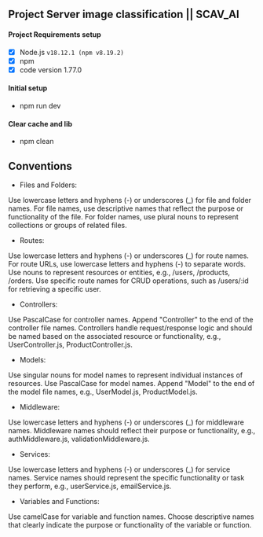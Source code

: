 
## Project Server image classification || SCAV_AI

#### Project Requirements setup

- [x] Node.js `v18.12.1 (npm v8.19.2)`
- [x] npm
- [x] code version 1.77.0

#### Initial setup

- npm run dev

#### Clear cache and lib 

- npm clean

## Conventions

- Files and Folders:

Use lowercase letters and hyphens (-) or underscores (_) for file and folder names.
For file names, use descriptive names that reflect the purpose or functionality of the file.
For folder names, use plural nouns to represent collections or groups of related files.

- Routes:

Use lowercase letters and hyphens (-) or underscores (_) for route names.
For route URLs, use lowercase letters and hyphens (-) to separate words.
Use nouns to represent resources or entities, e.g., /users, /products, /orders.
Use specific route names for CRUD operations, such as /users/:id for retrieving a specific user.

- Controllers:

Use PascalCase for controller names.
Append "Controller" to the end of the controller file names.
Controllers handle request/response logic and should be named based on the associated resource or functionality, e.g., UserController.js, ProductController.js.

- Models:

Use singular nouns for model names to represent individual instances of resources.
Use PascalCase for model names.
Append "Model" to the end of the model file names, e.g., UserModel.js, ProductModel.js.

- Middleware:

Use lowercase letters and hyphens (-) or underscores (_) for middleware names.
Middleware names should reflect their purpose or functionality, e.g., authMiddleware.js, validationMiddleware.js.

- Services:

Use lowercase letters and hyphens (-) or underscores (_) for service names.
Service names should represent the specific functionality or task they perform, e.g., userService.js, emailService.js.

- Variables and Functions:

Use camelCase for variable and function names.
Choose descriptive names that clearly indicate the purpose or functionality of the variable or function.
